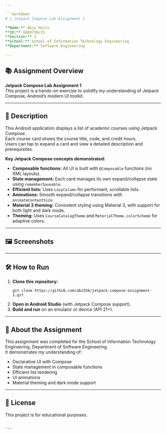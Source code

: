 ```yaml
---

```markdown
# 🚀 Jetpack Compose Lab Assignment 1

**Name:** Abiy Hailu  
**ID:** UGR8730/15  
**Section:** 1  
**School:** School of Information Technology Engineering  
**Department:** Software Engineering  

---
```


## 📚 Assignment Overview

**Jetpack Compose Lab Assignment 1**  
This project is a hands-on exercise to solidify my understanding of Jetpack Compose, Android’s modern UI toolkit.

---

## 📝 Description

This Android application displays a list of academic courses using Jetpack Compose.  
Each course card shows the course title, code, and credit hours.  
Users can tap to expand a card and view a detailed description and prerequisites.

**Key Jetpack Compose concepts demonstrated:**
- **Composable functions:** All UI is built with `@Composable` functions (no XML layouts).
- **State management:** Each card manages its own expand/collapse state using `rememberSaveable`.
- **Efficient lists:** Uses `LazyColumn` for performant, scrollable lists.
- **Animations:** Smooth expand/collapse transitions with `animateContentSize`.
- **Material 3 theming:** Consistent styling using Material 3, with support for both light and dark mode.
- **Theming:** Uses `CourseCatalogTheme` and `MaterialTheme.colorScheme` for adaptive colors.

---

## 🖼️ Screenshots

<!-- You can add screenshots here by uploading images to your repo and using: -->
<!-- ![Screenshot](path/to/screenshot.png) -->

---

## 🛠️ How to Run

1. **Clone this repository:**
   ```
   git clone https://github.com/abi556/jetpack-compose-assignment-1.git
   ```
2. **Open in Android Studio** (with Jetpack Compose support).
3. **Build and run** on an emulator or device (API 21+).

---

## 📢 About the Assignment

This assignment was completed for the School of Information Technology Engineering, Department of Software Engineering.  
It demonstrates my understanding of:
- Declarative UI with Compose
- State management in composable functions
- Efficient list rendering
- UI animations
- Material theming and dark mode support

---

## 📄 License

This project is for educational purposes.

```

---

